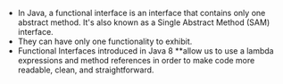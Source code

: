 - In Java, a functional interface is an interface that contains only one abstract method. It's also known as a Single Abstract Method (SAM) interface.
- They can have only one functionality to exhibit.
- Functional Interfaces introduced in Java 8 **allow us to use a lambda expressions and method references in order to make code more readable, clean, and straightforward.